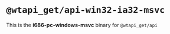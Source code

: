 # `@wtapi_get/api-win32-ia32-msvc`

This is the **i686-pc-windows-msvc** binary for `@wtapi_get/api`
